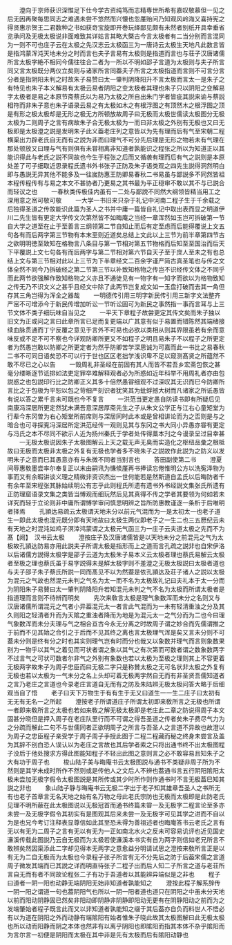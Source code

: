 <!-- { "loadSidebar": true } -->
　　澄向于京师获识深惟足下仕今学古资纯笃而志精専世所希有嘉叹敬慕但一见之后无因再聚每思同志之难遇未尝不悠然而兴懐也忽厪贻问乃知观风岭海又喜持宪之得贤惠示贺王二君数种之书如获竒宝旋即开巻玩绎鄙见颇有未然者别纸开具幸垂省览承问及无极太极说非面难致其详姑言其略大槩古今言太极者有二当分别而言混同为一则不可也庄子云在太极之先汉志云太极函三为一唐诗云太极生天地凡此数言皆是指鸿蒙浑沌天地未分之时而言也夫子言易有太极则是指道而言也与荘子汉唐诸儒所言太极字絶不相同今儒往往合二者为一所以不明如邵子言道为太极则与夫子所言同又言太极既分两仪立矣则与诸家所言同葢夫子所言之太极指道而言则不可言分言分者是指阴阳未判之时故朱子易赞曰太一肇判阴降阳升不言太极而言太一是朱子之有特见也朱子本义解易有太极云易者阴阳之变太极者其理也朱子只以阴阳之变解易字太极者是易之本原节斋蔡氏以为易乃太极之所自出朱门学者皆疵其説来谕与蔡説相符而非朱子意也朱子语录云易之有太极如木之有根浮图之有顶然木之根浮图之顶是有形之极太极却是无形之极无方所顿放故周子曰无极而太极世儒读太极图分无极太极为二则周子之言有病故朱子合无极太极为一而曰非太极之外别有无极也又曰无极即是太极澄之説是发明朱子此义葢老庄列之意皆以为先有理而后有气至宋朝二程横渠出力辟老氏自无而有之説为非而曰理气不可分先后理是无形之物若未有气理在那处顿放又曰理与气有则俱有未甞相离非知道者孰能识之程张之所以为知道正以其能识得此与老氏之説不同故也今生于程张之后而又循袭有理而后有气之説则是本原处差了可子细取近思录程氏遗书外书张子正防及朱子语类观之四先生説得洞然明白即与愚説无异其他不能多及一往嵗防惠王防卿易春秋二书易虽与鄙説多不同然皆祖本程传程传有与易之本文不甚协者乃更易之其书最为平正穏审不敢以其不与已説合而轻议之也
　　一春秋类传极佳内虽有一二处与鄙説不同然大纲领皆精当用工之深用意之宻可敬可敬
　　一大学一书旧来只杂于礼记中河南二程子生于千余载之后独得圣道之传故能识此篇为圣人之书并中庸一篇皆自礼记中取出表而显之明道伊川二先生皆有更定大学传文次第然皆不如晦庵之当经一章浑然如玉岂可拆破第一节自大学之道至在止于至善言三纲领第二节自知止而后有定至虑而后能得覆说上文五句各有而后两字第三节物有本末至则近道矣总结上文此以上三节为前半章第四节古之欲明明徳至致知在格物言八条目与第一节相对第五节物格而后知至至国治而后天下平覆説上文七句各有而后两字与第二节相对第六节自天子至于庶人至未之有也总结上文与第三节相对此以上三节为下半章经文二百余字谨严简古真圣笔也与传之文体全然不同今乃拆破经之第二节第三节以补致知格物之传岂不识经传文体之不同乎而此两节欲强解作致知格物之义亦且不通徒见有一物字有一知字而欲以为格物致知之传无乃不识文义之甚乎且经文中除了此两节岂复成文如一玉盘打破而去其一角但存其三角岂得为浑全之器哉
　　一明德传引用三明字新民传引用三新字文法整齐严宻不可增添今于新民传增加听讼一节听讼固可为新民之事然指一事而言耳与上三节文体不类子细玩味自当见之
　　一平天下章程子故尝更定其传文矣而朱子独以旧文为正或问之言曰此章所言已足而复更端以广其意有似于易置而错陈然其端绪接续血脉贯通而丁宁反覆之意见于言外不可易也必欲以类相从则其界限虽若有余而意味反或不足不可不察也今详观防卿所更又不如程子之明且易朱子不以程子之所更定者为然愚岂敢以防卿之所更定者为然乎防卿苦学深思诚为可嘉而此一书比之易春秋二书不可同日语矣恐不可以行于世也区区老拙学浅识卑不足以窥测髙贤之所蕴然不敢不尽已之心以告
　　一毁周礼非圣经在前固有其人而皆不若吾乡宏斋包恢之甚毫分缕晰逐节诋排如法吏定罪卒难解释观者必为所惑如近年科举不用周礼者亦由包説惑之也包説印行比之防卿正义其多十倍然愚甞细观不过深叹其无识而巳今防卿所言比之于包极为平恕以包之苛细严刻识者犹笑其为蚍蜉撼大树而凡诸家之所诋愚皆有说以答之累千言未可既也今不复言
　　一洪范当更定愚自防读书即有所疑后见南康冯深居所更定然犹未满吾意深居厚斋先生之子从朱文公学正与江右心童矩堂为行辈今东冈曽为右心矩堂所前席则与深居同时此本或是曾相讲论而为之否则是与之暗合也可寻探覔冯深居所定洪范经传一观则见其与东冈之书大同小异愚亦甞有更定与冯氏之本不尽同不欲示人近为扬州秦氏于学者处传得藁本刋之今谩录呈过目幸甚
　　一无极太极说因朱子太极图解云上天之载无声无臭而实造化之枢纽品彚之根柢故曰无极而太极非太极之外复有无极也学者多不晓朱子之説故作此説为之防义以发明朱子之意而巳其愚意亦有与朱微不同者当别言也
　　答田副使第二书
　　澄夏间辱惠敎墨尝率尔奉复正以末由嗣讯为慊倐厪再书捧读忘倦惟明公方以洗寃泽物为事而又有余暇讲谈义理之精微非资识杰出一世何能若是然斯道自孟氏以后晦防者千有余年至宋程张其脉始续明公有志乎此则程氏所遗有遗书外书经説文集张氏所遗有正防理窟语录文集之类皆当愽观而细玩然后见其真得不传之学者其要领为何如若未详究而轻于立论则非中庸所谓愽学审问慎思明辨之旨所防惠教谨逐一条析于后唯明者择焉
　　孔頴达易疏云太极谓天地未分以前元气混而为一是太初太一也老子道生一即此太极也混元既分即有天地故曰太极生两仪即老子之一生二也三五厯纪云未有天地之时混沌如鸡子溟涬鸿蒙谓之太极元气函三为一庄子云夫道太极之先而不为髙【阙】　汉书云太极
　　澄按庄子及汉唐诸儒皆是以天地未分之前混元之气为太极故孔頴达防易亦用此説夫子所谓太极是指形而上之道而言孔疏之説非也自宋伊洛以后诸儒方説得太极字是邵子云道为太极朱子易本义云太极者理也蔡氏易解云太极者至极之理也蔡氏虽于易字説得未是觧太极字则不差澄之无极太极説曰太极者道也与夫子邵子朱子蔡氏所説一同而髙见不以为然葢是依孔頴达及荘子诸人之説以太极为混元之气故也然混元未判之气名为太一而不名为太极故礼记曰夫礼本于太一分而为阴阳朱子易賛曰太一肇判阴降阳升若知混元未判之气不名为太极而所谓太极者是指道理而言则不待辨而明矣
　　先次来敎言太极是理气象数浑而未分之名则又与汉唐诸儒所谓混元之气者小异葢混元太一者言此气混而为一未有轻清重浊之分及其久则阳之轻清者升而为天隂之重浊者降而为地是为混元太一之气分而为二也今曰理气象数浑而未分夫理与气之相合亘古今永无分离之时故周子谓之妙合而先儒谓推之于前而不见其始之合引之于后而不见其终之离也言太极理气浑是矣又言未分则不可葢未分则是终有分之时也其实则理气岂有时而分也哉又以象数并理气而言则象数果别为一物乎以其气之着见而可状者谓之象以其气之有次第而可数者谓之数象数两字不过言气之可状可数者尔非气之外别有象数也若以太极为至极之理则其上不容更着无极两字故朱子为周子忠臣而曰无极二字只是称賛太极之无可名状非太极之外复有无极也若以太极为一气未分之名上头却可着无极两字然自无而有非圣贤吾儒知道者之言乃老庄之言道也今录老庄言道自无而有之防及朱陆辨无极太极问答大略于后细观当自了悟
　　老子曰天下万物生于有有生于无又曰道生一一生二庄子曰太初有无无有无名一之所起
　　澄按老子所谓道庄子所谓太初即来敎所言之无极也所谓一者即来敎所言之太极也若如来敎之解无极太极即是老庄此二章之防说得周子本文固甚分晓但是押入周子在老庄队里行而不可谓之得吾圣道之传者矣朱子费尽气力为之分疏而解此二句不与世儒同者正欲明周子之所言与吾圣人之言道不异故也故澄以为周子之忠臣程子亲受学于周子周子手授此图于二程二程藏而秘之终身未尝言及盖为其辞不别白恐人误认以为老庄之言故也其后学者索之只将出通书终不出太极图程子没后于他处搜求方得此图能知程子不轻出此图之意则言之必不敢容易且知朱子之大有功于周子也
　　梭山陆子美与晦庵书云太极图説与通书不类疑非周子所为不然则是其学未成时所作不然则或是传他人之文后人不辨也葢通书言五行阴阳隂阳太极未尝加无极字假令太极图説是其所传或其少时所作则作通书时不言无极葢巳知其説之非也
　　象山陆子静与晦庵书云无极二字出于老子知其雄章吾圣人之书所无有也老子首章言无名天地之始有名万物之母此老氏宗防也无极而太极即是此防老氏见理不明所蔽在此太极图说以无极冠首而通书终篇未甞一及无极字二程言论至多亦未尝一及无极字假令其初实有是图观其后来未尝一及无极字可见其学之进而不自以为是也兄今考订注释表显尊信如此其至恐未得为善祖述者也晦庵答书云老氏之言有无以有无为二周子之言有无以有无为一正如南北水火之反未可容易讥评也近见国史濓溪传载此图説乃云自无极而为太极若使濓溪本书实有自为两字则信如老兄所言不敢辨矣然因渠添此二字却见得本无两字之意愈益分明请试思之澄按来敎所言正是以有无为二自无极而为太极也今录程子张子所言有无不分先后之防于后葢宋儒之言道周子微发其端而已其説之详而明直待张子二程子出而后人知二子所言之道与老荘所言自无而有者不同故论程张二子有功于吾道者以其能辨异端似是之非也
　　程子曰道者一阴一阳也动静无端阴阳无始非知道者孰能知之
　　澄按此程子解系辞传一阴一阳之谓道一句也葢阴阳气也所以一阴一阳者道也道只在阴阳之中虽未分天地以前而阳动阴静固已然矣非阳动即阴静非阴静即阳动无更有在阴静阳动之前而为之发端肇始者程子既言此而又以非知道者孰能知之缀于其后葢亦自负而料世人不悟必有以为道在阴阳之外而动静有端隂阳有始者惟朱子晓此故其太极图解曰此无极太极也所以动而阳静而阴之本体也然非有以离乎阴阳也即隂阳而指其本体不杂乎隂阳而为言尔言一初便是阴阳而太极在其中非是先有太极而后有隂阳动静也
